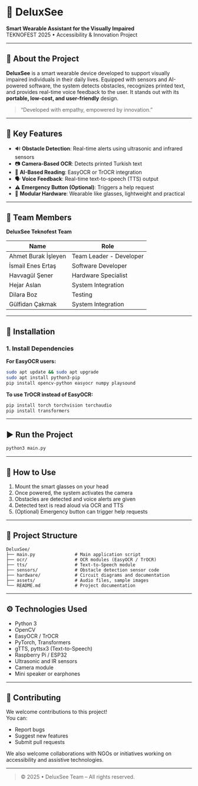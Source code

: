 
# 🦯 DeluxSee

**Smart Wearable Assistant for the Visually Impaired**  
TEKNOFEST 2025 • Accessibility & Innovation Project

---

## 📌 About the Project

**DeluxSee** is a smart wearable device developed to support visually impaired individuals in their daily lives. Equipped with sensors and AI-powered software, the system detects obstacles, recognizes printed text, and provides real-time voice feedback to the user. It stands out with its **portable, low-cost, and user-friendly** design.

> “Developed with empathy, empowered by innovation.”

---

## 🚀 Key Features

- 🔊 **Obstacle Detection**: Real-time alerts using ultrasonic and infrared sensors  
- 📷 **Camera-Based OCR**: Detects printed Turkish text  
- 🧠 **AI-Based Reading**: EasyOCR or TrOCR integration  
- 🗣️ **Voice Feedback**: Real-time text-to-speech (TTS) output  
- ⚠️ **Emergency Button (Optional)**: Triggers a help request  
- 🧩 **Modular Hardware**: Wearable like glasses, lightweight and practical

---

## 👥 Team Members

**DeluxSee Teknofest Team**

| Name                | Role                    |
|---------------------|--------------------------|
| Ahmet Burak İşleyen | Team Leader - Developer  |
| İsmail Enes Ertaş   | Software Developer       |
| Havvagül Şener      | Hardware Specialist      |
| Hejar Aslan         | System Integration       |
| Dilara Boz          | Testing                  |
| Gülfidan Çakmak     | System Integration       |

---

## 🔧 Installation

### 1. Install Dependencies

**For EasyOCR users:**

```bash
sudo apt update && sudo apt upgrade
sudo apt install python3-pip
pip install opencv-python easyocr numpy playsound
```

**To use TrOCR instead of EasyOCR:**

```bash
pip install torch torchvision torchaudio
pip install transformers
```

---

## ▶️ Run the Project

```bash
python3 main.py
```

---

## 🧪 How to Use

1. Mount the smart glasses on your head  
2. Once powered, the system activates the camera  
3. Obstacles are detected and voice alerts are given  
4. Detected text is read aloud via OCR and TTS  
5. (Optional) Emergency button can trigger help requests

---

## 📁 Project Structure

```
DeluxSee/
├── main.py               # Main application script
├── ocr/                  # OCR modules (EasyOCR / TrOCR)
├── tts/                  # Text-to-Speech module
├── sensors/              # Obstacle detection sensor code
├── hardware/             # Circuit diagrams and documentation
├── assets/               # Audio files, sample images
└── README.md             # Project documentation
```

---

## ⚙️ Technologies Used

- Python 3
- OpenCV
- EasyOCR / TrOCR
- PyTorch, Transformers
- gTTS, pyttsx3 (Text-to-Speech)
- Raspberry Pi / ESP32
- Ultrasonic and IR sensors
- Camera module
- Mini speaker or earphones

---

## 🤝 Contributing

We welcome contributions to this project!  
You can:  
- Report bugs  
- Suggest new features  
- Submit pull requests  

We also welcome collaborations with NGOs or initiatives working on accessibility and assistive technologies.

---


> © 2025 • DeluxSee Team – All rights reserved.
